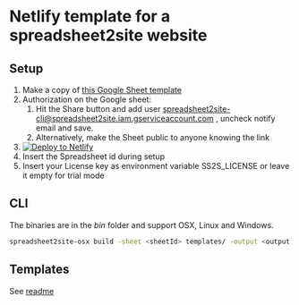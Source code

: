 # Netlify template for a spreadsheet2site website

## Setup

1. Make a copy of [this Google Sheet template](https://docs.google.com/spreadsheets/d/1iHXM2M6m2vksvQ8PpxZTg0ZsRyJL58f243do1I1c3IQ)
2. Authorization on the Google sheet:
   1. Hit the Share button and add user spreadsheet2site-cli@spreadsheet2site.iam.gserviceaccount.com , uncheck notify email and save.
   2. Alternatively, make the Sheet public to anyone knowing the link
3. <a href="https://app.netlify.com/start/deploy?repository=https://github.com/azarai/spreadsheet2site-netlify-template"><img src="https://www.netlify.com/img/deploy/button.svg" alt="Deploy to Netlify"></a>
4. Insert the Spreadsheet id during setup
5. Insert your License key as environment variable SS2S_LICENSE or leave it empty for trial mode


## CLI

The binaries are in the _bin_ folder and support OSX, Linux and Windows.

```bash
spreadsheet2site-osx build -sheet <sheetId> templates/ -output <output file or dir>
```

## Templates

See [readme](templates/README.md)